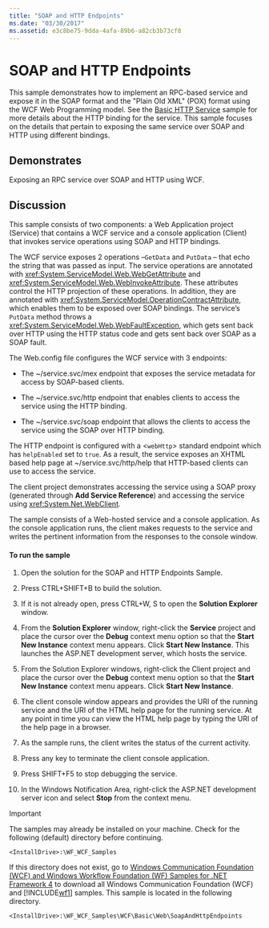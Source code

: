 ```yaml
---
title: "SOAP and HTTP Endpoints"
ms.date: "03/30/2017"
ms.assetid: e3c8be75-9dda-4afa-89b6-a82cb3b73cf8
---
```

# SOAP and HTTP Endpoints
This sample demonstrates how to implement an RPC-based service and expose it in the SOAP format and the "Plain Old XML" (POX) format using the WCF Web Programming model. See the [Basic HTTP Service](../../../../docs/framework/wcf/samples/basic-http-service.md) sample for more details about the HTTP binding for the service. This sample focuses on the details that pertain to exposing the same service over SOAP and HTTP using different bindings.  
  
## Demonstrates  
 Exposing an RPC service over SOAP and HTTP using WCF.  
  
## Discussion  
 This sample consists of two components: a Web Application project (Service) that contains a WCF service and a console application (Client) that invokes service operations using SOAP and HTTP bindings.  
  
 The WCF service exposes 2 operations –`GetData` and `PutData` – that echo the string that was passed as input. The service operations are annotated with <xref:System.ServiceModel.Web.WebGetAttribute> and <xref:System.ServiceModel.Web.WebInvokeAttribute>. These attributes control the HTTP projection of these operations. In addition, they are annotated with <xref:System.ServiceModel.OperationContractAttribute>, which enables them to be exposed over SOAP bindings. The service’s `PutData` method throws a <xref:System.ServiceModel.Web.WebFaultException>, which gets sent back over HTTP using the HTTP status code and gets sent back over SOAP as a SOAP fault.  
  
 The Web.config file configures the WCF service with 3 endpoints:  
  
-   The ~/service.svc/mex endpoint that exposes the service metadata for access by SOAP-based clients.  
  
-   The ~/service.svc/http endpoint that enables clients to access the service using the HTTP binding.  
  
-   The ~/service.svc/soap endpoint that allows the clients to access the service using the SOAP over HTTP binding.  
  
 The HTTP endpoint is configured with a <`webHttp`> standard endpoint which has `helpEnabled` set to `true`. As a result, the service exposes an XHTML based help page at ~/service.svc/http/help that HTTP-based clients can use to access the service.  
  
 The client project demonstrates accessing the service using a SOAP proxy (generated through **Add Service Reference**) and accessing the service using <xref:System.Net.WebClient>.  
  
 The sample consists of a Web-hosted service and a console application. As the console application runs, the client makes requests to the service and writes the pertinent information from the responses to the console window.  
  
#### To run the sample  
  
1.  Open the solution for the SOAP and HTTP Endpoints Sample.  
  
2.  Press CTRL+SHIFT+B to build the solution.  
  
3.  If it is not already open, press CTRL+W, S to open the **Solution Explorer** window.  
  
4.  From the **Solution Explorer** window, right-click the **Service** project and place the cursor over the **Debug** context menu option so that the **Start New Instance** context menu appears. Click **Start New Instance**. This launches the ASP.NET development server, which hosts the service.  
  
5.  From the Solution Explorer windows, right-click the Client project and place the cursor over the **Debug** context menu option so that the **Start New Instance** context menu appears. Click **Start New Instance**.  
  
6.  The client console window appears and provides the URI of the running service and the URI of the HTML help page for the running service. At any point in time you can view the HTML help page by typing the URI of the help page in a browser.  
  
7.  As the sample runs, the client writes the status of the current activity.  
  
8.  Press any key to terminate the client console application.  
  
9. Press SHIFT+F5 to stop debugging the service.  
  
10. In the Windows Notification Area, right-click the ASP.NET development server icon and select **Stop** from the context menu.  
  
> [!IMPORTANT]
>  The samples may already be installed on your machine. Check for the following (default) directory before continuing.  
>   
>  `<InstallDrive>:\WF_WCF_Samples`  
>   
>  If this directory does not exist, go to [Windows Communication Foundation (WCF) and Windows Workflow Foundation (WF) Samples for .NET Framework 4](http://go.microsoft.com/fwlink/?LinkId=150780) to download all Windows Communication Foundation (WCF) and [!INCLUDE[wf1](../../../../includes/wf1-md.md)] samples. This sample is located in the following directory.  
>   
>  `<InstallDrive>:\WF_WCF_Samples\WCF\Basic\Web\SoapAndHttpEndpoints`
